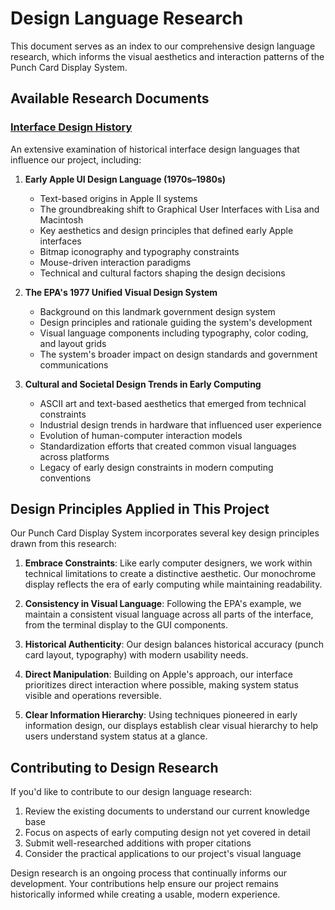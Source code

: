 # Design Language Research

This document serves as an index to our comprehensive design language research, which informs the visual aesthetics and interaction patterns of the Punch Card Display System.

## Available Research Documents

### [Interface Design History](INTERFACE_DESIGN_HISTORY.md)
An extensive examination of historical interface design languages that influence our project, including:

1. **Early Apple UI Design Language (1970s–1980s)**
   - Text-based origins in Apple II systems
   - The groundbreaking shift to Graphical User Interfaces with Lisa and Macintosh
   - Key aesthetics and design principles that defined early Apple interfaces
   - Bitmap iconography and typography constraints
   - Mouse-driven interaction paradigms
   - Technical and cultural factors shaping the design decisions

2. **The EPA's 1977 Unified Visual Design System**
   - Background on this landmark government design system
   - Design principles and rationale guiding the system's development
   - Visual language components including typography, color coding, and layout grids
   - The system's broader impact on design standards and government communications

3. **Cultural and Societal Design Trends in Early Computing**
   - ASCII art and text-based aesthetics that emerged from technical constraints
   - Industrial design trends in hardware that influenced user experience
   - Evolution of human-computer interaction models
   - Standardization efforts that created common visual languages across platforms
   - Legacy of early design constraints in modern computing conventions

## Design Principles Applied in This Project

Our Punch Card Display System incorporates several key design principles drawn from this research:

1. **Embrace Constraints**: Like early computer designers, we work within technical limitations to create a distinctive aesthetic. Our monochrome display reflects the era of early computing while maintaining readability.

2. **Consistency in Visual Language**: Following the EPA's example, we maintain a consistent visual language across all parts of the interface, from the terminal display to the GUI components.

3. **Historical Authenticity**: Our design balances historical accuracy (punch card layout, typography) with modern usability needs.

4. **Direct Manipulation**: Building on Apple's approach, our interface prioritizes direct interaction where possible, making system status visible and operations reversible.

5. **Clear Information Hierarchy**: Using techniques pioneered in early information design, our displays establish clear visual hierarchy to help users understand system status at a glance.

## Contributing to Design Research

If you'd like to contribute to our design language research:

1. Review the existing documents to understand our current knowledge base
2. Focus on aspects of early computing design not yet covered in detail
3. Submit well-researched additions with proper citations
4. Consider the practical applications to our project's visual language

Design research is an ongoing process that continually informs our development. Your contributions help ensure our project remains historically informed while creating a usable, modern experience. 